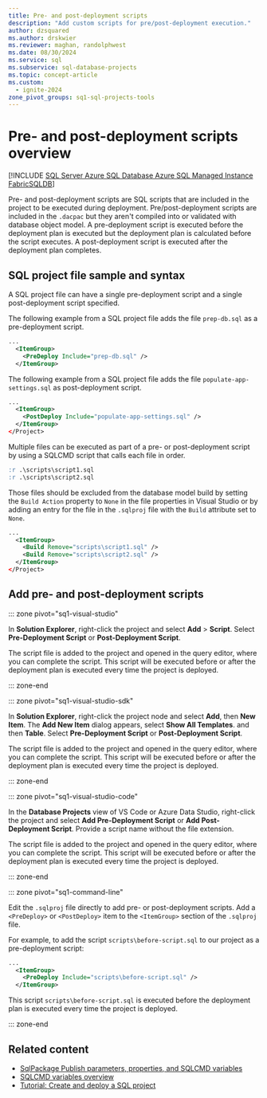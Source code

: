 ```yaml
---
title: Pre- and post-deployment scripts
description: "Add custom scripts for pre/post-deployment execution."
author: dzsquared
ms.author: drskwier
ms.reviewer: maghan, randolphwest
ms.date: 08/30/2024
ms.service: sql
ms.subservice: sql-database-projects
ms.topic: concept-article
ms.custom:
  - ignite-2024
zone_pivot_groups: sq1-sql-projects-tools
---
```


# Pre- and post-deployment scripts overview

[!INCLUDE [SQL Server Azure SQL Database Azure SQL Managed Instance FabricSQLDB](../../../includes/applies-to-version/sql-asdb-asdbmi-fabricsqldb.md)]

Pre- and post-deployment scripts are SQL scripts that are included in the project to be executed during deployment. Pre/post-deployment scripts are included in the `.dacpac` but they aren't compiled into or validated with database object model. A pre-deployment script is executed before the deployment plan is executed but the deployment plan is calculated before the script executes. A post-deployment script is executed after the deployment plan completes.

## SQL project file sample and syntax

A SQL project file can have a single pre-deployment script and a single post-deployment script specified.

The following example from a SQL project file adds the file `prep-db.sql` as a pre-deployment script.

```xml
...
  <ItemGroup>
    <PreDeploy Include="prep-db.sql" />
  </ItemGroup>
```

The following example from a SQL project file adds the file `populate-app-settings.sql` as post-deployment script.

```xml
...
  <ItemGroup>
    <PostDeploy Include="populate-app-settings.sql" />
  </ItemGroup>
</Project>
```

Multiple files can be executed as part of a pre- or post-deployment script by using a SQLCMD script that calls each file in order.

```sql
:r .\scripts\script1.sql
:r .\scripts\script2.sql
```

Those files should be excluded from the database model build by setting the `Build Action` property to `None` in the file properties in Visual Studio or by adding an entry for the file in the `.sqlproj` file with the `Build` attribute set to `None`.

```xml
...
  <ItemGroup>
    <Build Remove="scripts\script1.sql" />
    <Build Remove="scripts\script2.sql" />
  </ItemGroup>
</Project>
```

## Add pre- and post-deployment scripts

::: zone pivot="sq1-visual-studio"

In **Solution Explorer**, right-click the project and select **Add** > **Script**. Select **Pre-Deployment Script** or **Post-Deployment Script**.

The script file is added to the project and opened in the query editor, where you can complete the script. This script will be executed before or after the deployment plan is executed every time the project is deployed.

::: zone-end

::: zone pivot="sq1-visual-studio-sdk"

In **Solution Explorer**, right-click the project node and select **Add**, then **New Item**. The **Add New Item** dialog appears, select **Show All Templates**. and then **Table**. Select **Pre-Deployment Script** or **Post-Deployment Script**.

The script file is added to the project and opened in the query editor, where you can complete the script. This script will be executed before or after the deployment plan is executed every time the project is deployed.

::: zone-end

::: zone pivot="sq1-visual-studio-code"

In the **Database Projects** view of VS Code or Azure Data Studio, right-click the project and select **Add Pre-Deployment Script** or **Add Post-Deployment Script**. Provide a script name without the file extension.

The script file is added to the project and opened in the query editor, where you can complete the script. This script will be executed before or after the deployment plan is executed every time the project is deployed.

::: zone-end

::: zone pivot="sq1-command-line"

Edit the `.sqlproj` file directly to add pre- or post-deployment scripts. Add a `<PreDeploy>` or `<PostDeploy>` item to the `<ItemGroup>` section of the `.sqlproj` file.

For example, to add the script `scripts\before-script.sql` to our project as a pre-deployment script:

```xml
...
  <ItemGroup>
    <PreDeploy Include="scripts\before-script.sql" />
  </ItemGroup>
```

This script `scripts\before-script.sql` is executed before the deployment plan is executed every time the project is deployed.

::: zone-end

## Related content

- [SqlPackage Publish parameters, properties, and SQLCMD variables](../../sqlpackage/sqlpackage-publish.md)
- [SQLCMD variables overview](sqlcmd-variables.md)
- [Tutorial: Create and deploy a SQL project](../tutorials/create-deploy-sql-project.md)
